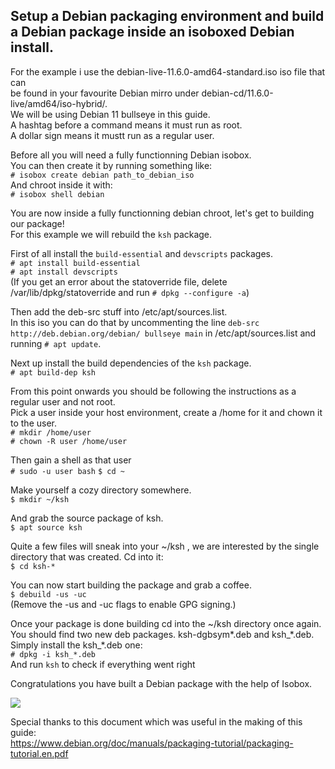 ## Setup a Debian packaging environment and build a Debian package inside an isoboxed Debian install.

For the example i use the debian-live-11.6.0-amd64-standard.iso iso file that can  
be found in your favourite Debian mirro under debian-cd/11.6.0-live/amd64/iso-hybrid/.  
We will be using Debian 11 bullseye in this guide.  
A hashtag before a command means it must run as root.  
A dollar sign means it mustt run as a regular user. 

Before all you will need a fully functionning Debian isobox.  
You can then create it by running something like:  
`# isobox create debian path_to_debian_iso`  
And chroot inside it with:  
`# isobox shell debian`  

You are now inside a fully functionning debian chroot, let's get to building our package!  
For this example we will rebuild the `ksh` package.  

First of all install the `build-essential` and `devscripts` packages.  
`# apt install build-essential`  
`# apt install devscripts`  
(If you get an error about the statoverride file, delete /var/lib/dpkg/statoverride and run `# dpkg --configure -a`)  

Then add the deb-src stuff into /etc/apt/sources.list.  
In this iso you can do that by uncommenting the line `deb-src http://deb.debian.org/debian/ bullseye main` in  /etc/apt/sources.list and running `# apt update`.  

Next up install the build dependencies of the `ksh` package.  
`# apt build-dep ksh`  

From this point onwards you should be following the instructions as a regular user and not root.  
Pick a user inside your host environment, create a /home for it and chown it to the user.  
`# mkdir /home/user`  
`# chown -R user /home/user`

Then gain a shell as that user  
`# sudo -u user bash`
`$ cd ~`  


Make yourself a cozy directory somewhere.  
`$ mkdir ~/ksh`  

And grab the source package of ksh.  
`$ apt source ksh`  

Quite a few files will sneak into your ~/ksh , we are interested by the single directory that was created.
Cd into it:  
`$ cd ksh-*`  

You can now start building the package and grab a coffee.  
`$ debuild -us -uc`  
(Remove the -us and -uc flags to enable GPG signing.)

Once your package is done building cd into the ~/ksh directory once again.  
You should find two new deb packages. ksh-dgbsym*.deb and ksh_\*.deb.  
Simply install the ksh_\*.deb one:  
`# dpkg -i ksh_*.deb`  
And run `ksh` to check if everything went right

Congratulations you have built a Debian package with the help of Isobox.  


![](https://i.imgur.com/xaNRXNJ.png)  


Special thanks to this document which was useful in the making of this guide:  
https://www.debian.org/doc/manuals/packaging-tutorial/packaging-tutorial.en.pdf     